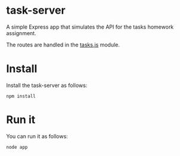 # task-server

A simple Express app that simulates the API for the tasks homework assignment.

The routes are handled in the [tasks.js](tasks.js) module.

# Install

Install the task-server as follows:

```
npm install
```

# Run it 

You can run it as follows:

```
node app
```
